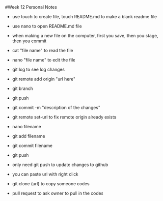 #Week 12 Personal Notes

- use touch to create file, touch README.md to make a blank readme file
- use nano to open README.md file

- when making a new file on the computer, first you save, then you stage, then you commit
- cat "file name" to read the file
- nano "file name" to edit the file
- git log to see log changes

- git remote add origin "url here"
- git branch
- git push

- git commit -m "description of the changes"

- git remote set-url to fix remote origin already exists

- nano filename
- git add filename
- git commit filename
- git push
- only need git push to update changes to github

- you can paste url with right click

- git clone (url) to copy someone codes

- pull request to ask owner to pull in the codes

